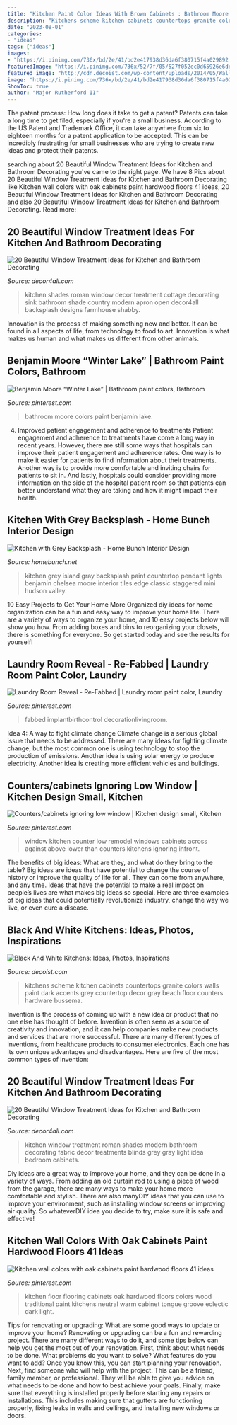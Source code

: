 ```yaml
---
title: "Kitchen Paint Color Ideas With Brown Cabinets : Bathroom Moore Colors Paint Benjamin Lake"
description: "Kitchens scheme kitchen cabinets countertops granite colors walls paint dark accents grey countertop decor gray beach floor counters hardware bussema"
date: "2023-08-01"
categories:
- "ideas"
tags: ["ideas"]
images:
- "https://i.pinimg.com/736x/bd/2e/41/bd2e417938d36da6f380715f4a029892.jpg"
featuredImage: "https://i.pinimg.com/736x/52/7f/05/527f052ec0d65926e6de02e8443263bf--sconces-kitchen-dining.jpg"
featured_image: "http://cdn.decoist.com/wp-content/uploads/2014/05/Wall-art-in-black-and-white-accentuates-the-color-scheme.jpg"
image: "https://i.pinimg.com/736x/bd/2e/41/bd2e417938d36da6f380715f4a029892.jpg"
ShowToc: true
author: "Major Rutherford II"
---
```



The patent process: How long does it take to get a patent?
Patents can take a long time to get filed, especially if you're a small business. According to the US Patent and Trademark Office, it can take anywhere from six to eighteen months for a patent application to be accepted. This can be incredibly frustrating for small businesses who are trying to create new ideas and protect their patents.

	

		
searching about 20 Beautiful Window Treatment Ideas for Kitchen and Bathroom Decorating you've came to the right page. We have 8 Pics about 20 Beautiful Window Treatment Ideas for Kitchen and Bathroom Decorating like Kitchen wall colors with oak cabinets paint hardwood floors 41 ideas, 20 Beautiful Window Treatment Ideas for Kitchen and Bathroom Decorating and also 20 Beautiful Window Treatment Ideas for Kitchen and Bathroom Decorating. Read more:
		
    
## 20 Beautiful Window Treatment Ideas For Kitchen And Bathroom Decorating

<img loading=lazy src="http://www.decor4all.com/wp-content/uploads/2015/07/modern-kitchen-decor-roman-shades-window-treatment-ideas-13.jpg" onerror="this.onerror=null;this.src='https://tse2.mm.bing.net/th?id=OIP.9tM13kkww6EhHM3MJzzv2wHaJ3&amp;pid=15.1';" alt="20 Beautiful Window Treatment Ideas for Kitchen and Bathroom Decorating">

_Source: decor4all.com_

>kitchen shades roman window decor treatment cottage decorating sink bathroom shade country modern apron open decor4all backsplash designs farmhouse shabby. 

	

Innovation is the process of making something new and better. It can be found in all aspects of life, from technology to food to art. Innovation is what makes us human and what makes us different from other animals.

    
## Benjamin Moore “Winter Lake” | Bathroom Paint Colors, Bathroom

<img loading=lazy src="https://i.pinimg.com/736x/f9/05/45/f90545405871006e4e1ce84fcf6b01b2.jpg" onerror="this.onerror=null;this.src='https://tse2.mm.bing.net/th?id=OIP.PFsCTZAAlx8QFUhUNPk_oAHaJ3&amp;pid=15.1';" alt="Benjamin Moore “Winter Lake” | Bathroom paint colors, Bathroom">

_Source: pinterest.com_

>bathroom moore colors paint benjamin lake. 

	

4) Improved patient engagement and adherence to treatments
Patient engagement and adherence to treatments have come a long way in recent years. However, there are still some ways that hospitals can improve their patient engagement and adherence rates. One way is to make it easier for patients to find information about their treatments. Another way is to provide more comfortable and inviting chairs for patients to sit in. And lastly, hospitals could consider providing more information on the side of the hospital patient room so that patients can better understand what they are taking and how it might impact their health.

    
## Kitchen With Grey Backsplash - Home Bunch Interior Design

<img loading=lazy src="http://www.homebunch.net/wp-content/uploads/2018/01/Benjamin-Moore-Chelsea-Gray-Paint-Color-Grey-island-paint-color-Benjamin-Moore-Chelsea-Gray.jpg" onerror="this.onerror=null;this.src='https://tse1.mm.bing.net/th?id=OIP.KvWSW4Oxe4XVbJbEaO_TJwHaLL&amp;pid=15.1';" alt="Kitchen with Grey Backsplash - Home Bunch Interior Design">

_Source: homebunch.net_

>kitchen grey island gray backsplash paint countertop pendant lights benjamin chelsea moore interior tiles edge classic staggered mini hudson valley. 

	

10 Easy Projects to Get Your Home More Organized
diy ideas for home organization can be a fun and easy way to improve your home life. There are a variety of ways to organize your home, and 10 easy projects below will show you how. From adding boxes and bins to reorganizing your closets, there is something for everyone. So get started today and see the results for yourself!

    
## Laundry Room Reveal - Re-Fabbed | Laundry Room Paint Color, Laundry

<img loading=lazy src="https://i.pinimg.com/736x/6f/35/0f/6f350f25272030c2fb6ccee7076ac055.jpg" onerror="this.onerror=null;this.src='https://tse3.mm.bing.net/th?id=OIP.XIIow_cWaqc-xtGFnKVHOwHaJ3&amp;pid=15.1';" alt="Laundry Room Reveal - Re-Fabbed | Laundry room paint color, Laundry">

_Source: pinterest.com_

>fabbed implantbirthcontrol decorationlivingroom. 

	

Idea 4: A way to fight climate change
Climate change is a serious global issue that needs to be addressed. There are many ideas for fighting climate change, but the most common one is using technology to stop the production of emissions. Another idea is using solar energy to produce electricity. Another idea is creating more efficient vehicles and buildings.

    
## Counters/cabinets Ignoring Low Window | Kitchen Design Small, Kitchen

<img loading=lazy src="https://i.pinimg.com/736x/52/7f/05/527f052ec0d65926e6de02e8443263bf--sconces-kitchen-dining.jpg" onerror="this.onerror=null;this.src='https://tse3.mm.bing.net/th?id=OIP.0pvBKcfrgygA25TGAY4eZgHaLJ&amp;pid=15.1';" alt="Counters/cabinets ignoring low window | Kitchen design small, Kitchen">

_Source: pinterest.com_

>window kitchen counter low remodel windows cabinets across against above lower than counters kitchens ignoring infront. 

	

The benefits of big ideas: What are they, and what do they bring to the table?
Big ideas are ideas that have potential to change the course of history or improve the quality of life for all. They can come from anywhere, and any time. Ideas that have the potential to make a real impact on people’s lives are what makes big ideas so special. Here are three examples of big ideas that could potentially revolutionize industry, change the way we live, or even cure a disease.

    
## Black And White Kitchens: Ideas, Photos, Inspirations

<img loading=lazy src="http://cdn.decoist.com/wp-content/uploads/2014/05/Wall-art-in-black-and-white-accentuates-the-color-scheme.jpg" onerror="this.onerror=null;this.src='https://tse3.mm.bing.net/th?id=OIP.YzofNsBNZ5beNEXKBS9HKgHaFh&amp;pid=15.1';" alt="Black And White Kitchens: Ideas, Photos, Inspirations">

_Source: decoist.com_

>kitchens scheme kitchen cabinets countertops granite colors walls paint dark accents grey countertop decor gray beach floor counters hardware bussema. 

	

Invention is the process of coming up with a new idea or product that no one else has thought of before. Invention is often seen as a source of creativity and innovation, and it can help companies make new products and services that are more successful. There are many different types of inventions, from healthcare products to consumer electronics. Each one has its own unique advantages and disadvantages. Here are five of the most common types of invention: 

    
## 20 Beautiful Window Treatment Ideas For Kitchen And Bathroom Decorating

<img loading=lazy src="http://www.decor4all.com/wp-content/uploads/2015/07/modern-kitchen-decor-roman-shades-window-treatment-ideas-7.jpg" onerror="this.onerror=null;this.src='https://tse3.mm.bing.net/th?id=OIP.Vw0JFy0Sa__ciFjNRouHyQAAAA&amp;pid=15.1';" alt="20 Beautiful Window Treatment Ideas for Kitchen and Bathroom Decorating">

_Source: decor4all.com_

>kitchen window treatment roman shades modern bathroom decorating fabric decor treatments blinds grey gray light idea bedroom cabinets. 

	

Diy ideas are a great way to improve your home, and they can be done in a variety of ways. From adding an old curtain rod to using a piece of wood from the garage, there are many ways to make your home more comfortable and stylish. There are also manyDIY ideas that you can use to improve your environment, such as installing window screens or improving air quality. So whateverDIY idea you decide to try, make sure it is safe and effective!

    
## Kitchen Wall Colors With Oak Cabinets Paint Hardwood Floors 41 Ideas

<img loading=lazy src="https://i.pinimg.com/736x/bd/2e/41/bd2e417938d36da6f380715f4a029892.jpg" onerror="this.onerror=null;this.src='https://tse4.mm.bing.net/th?id=OIP.3cS7SfDvo8YH9LNU7-dQQwAAAA&amp;pid=15.1';" alt="Kitchen wall colors with oak cabinets paint hardwood floors 41 ideas">

_Source: pinterest.com_

>kitchen floor flooring cabinets oak hardwood floors colors wood traditional paint kitchens neutral warm cabinet tongue groove eclectic dark light. 

	

Tips for renovating or upgrading: What are some good ways to update or improve your home?
Renovating or upgrading can be a fun and rewarding project. There are many different ways to do it, and some tips below can help you get the most out of your renovation. First, think about what needs to be done. What problems do you want to solve? What features do you want to add? Once you know this, you can start planning your renovation. Next, find someone who will help with the project. This can be a friend, family member, or professional. They will be able to give you advice on what needs to be done and how to best achieve your goals. Finally, make sure that everything is installed properly before starting any repairs or installations. This includes making sure that gutters are functioning properly, fixing leaks in walls and ceilings, and installing new windows or doors.

